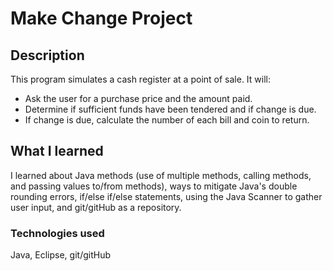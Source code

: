 # Make Change Project

## Description
This program simulates a cash register at a point of sale.  It will:
 - Ask the user for a purchase price and the amount paid.
 - Determine if sufficient funds have been tendered and if change is due.
 - If change is due, calculate the number of each bill and coin to return.

## What I learned
I learned about Java methods (use of multiple methods, calling methods, and passing values to/from methods), ways to mitigate Java's double rounding errors, if/else if/else statements, using the Java Scanner to gather user input, and git/gitHub as a repository.

### Technologies used
Java, Eclipse, git/gitHub
